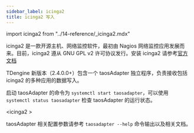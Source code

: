 ```yaml
---
sidebar_label: icinga2
title: icinga2 写入
---
```


import icinga2 from "../14-reference/_icinga2.mdx"

icinga2 是一款开源主机、网络监控软件，最初由 Nagios 网络监控应用发展而来。目前，icinga2 遵从 GNU GPL v2 许可协议发行。安装 icinga2 请参考[官方文档](https://icinga.com/docs/icinga-2/latest/doc/02-installation/)

TDengine 新版本（2.4.0.0+）包含一个 taosAdapter 独立程序，负责接收包括 icinga2 的多种应用的数据写入。

启动 taosAdapter 的命令为 `systemctl start taosadapter`，可以使用 `systemctl status taosadapter` 检查 taosAdapter 的运行状态。

<icinga2 \>

taosAdapter 相关配置参数请参考 `taosadapter --help` 命令输出以及相关文档。
